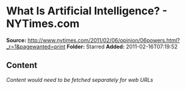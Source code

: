 # What Is Artificial Intelligence? - NYTimes.com

**Source:** http://www.nytimes.com/2011/02/06/opinion/06powers.html?_r=1&pagewanted=print
**Folder:** Starred
**Added:** 2011-02-16T07:19:52




## Content
*Content would need to be fetched separately for web URLs*

